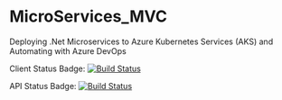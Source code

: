 # MicroServices_MVC
Deploying .Net Microservices to Azure Kubernetes Services (AKS) and Automating with Azure DevOps

Client Status Badge:
[![Build Status](https://dev.azure.com/Praveenorgg/shoppingapp/_apis/build/status%2Fshoppingclient-pipeline?branchName=main)](https://dev.azure.com/Praveenorgg/shoppingapp/_build/latest?definitionId=4&branchName=main)

API Status Badge:
[![Build Status](https://dev.azure.com/Praveenorgg/shoppingapp/_apis/build/status%2Fshoppingapi-pipeline?branchName=main)](https://dev.azure.com/Praveenorgg/shoppingapp/_build/latest?definitionId=3&branchName=main)
